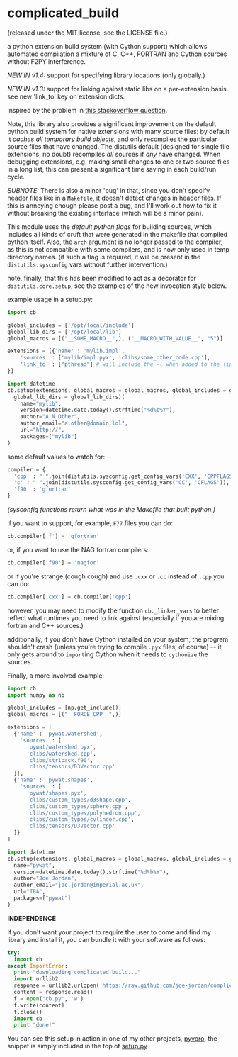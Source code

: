 complicated_build
=================

(released under the MIT license, see the LICENSE file.)

a python extension build system (with Cython support) which allows automated compilation a mixture of C, C++, FORTRAN and Cython sources without F2PY interference.

*NEW IN v1.4:* support for specifying library locations (only globally.)

*NEW IN v1.3:* support for linking against static libs on a per-extension basis. see new 'link_to' key on extension dicts.

inspired by the problem in [this stackoverflow question](http://stackoverflow.com/questions/12696520/cython-and-fortran-how-to-compile-together-without-f2py).

Note, this library also provides a significant improvement on the default python build system for native extensions with many source files: by default it *caches all temporary build objects*, and only recompiles the particular source files that have changed. The distutils default (designed for single file extensions, no doubt) recompiles *all* sources if *any* have changed. When debugging extensions, e.g. making small changes to one or two source files in a long list, this can present a significant time saving in each build/run cycle.

*SUBNOTE:* There is also a minor 'bug' in that, since you don't specify header files like in a `Makefile`, it doesn't detect changes in header files. If this is annoying enough please post a bug, and I'll work out how to fix it without breaking the existing interface (which will be a minor pain).

This module uses the *default python flags* for building sources, which includes all kinds of cruft that were generated in the makefile that compiled python itself. Also, the `arch` argument is no longer passed to the compiler, as this is not compatible with some compilers, and is now only used in temp directory names. (if such a flag is required, it will be present in the `distutils.sysconfig` vars without further intervention.)

note, finally, that this has been modified to act as a decorator for `distutils.core.setup`, see the examples of the new invocation style below.

example usage in a setup.py:

```python
import cb

global_includes = ['/opt/local/include']
global_lib_dirs = ['/opt/local/lib']
global_macros = [("__SOME_MACRO__",), ("__MACRO_WITH_VALUE__", "5")]

extensions = [{'name' : 'mylib.impl',
    'sources' : ['mylib/impl.pyx', 'clibs/some_other_code.cpp'],
    'link_to' : ["pthread"] # will include the -l when added to the linker line.
}]

import datetime
cb.setup(extensions, global_macros = global_macros, global_includes = global_includes, 
  global_lib_dirs = global_lib_dirs)(
    name="mylib",
    version=datetime.date.today().strftime("%d%b%Y"),
    author="A N Other",
    author_email="a.other@domain.lol",
    url="http://",
    packages=["mylib"]
)
```

some default values to watch for:

```python
compiler = {
  'cpp' : " ".join(distutils.sysconfig.get_config_vars('CXX', 'CPPFLAGS')), # normally something like g++
  'c' : " ".join(distutils.sysconfig.get_config_vars('CC', 'CFLAGS')), # normally something like gcc
  'f90' : 'gfortran'
}
```

*(sysconfig functions return what was in the Makefile that built python.)*

if you want to support, for example, `F77` files you can do:

```python
cb.compiler['f'] = 'gfortran'
```

or, if you want to use the NAG fortran compilers:

```python
cb.compiler['f90'] = 'nagfor'
```

or if you're strange (cough cough) and use `.cxx` or `.cc` instead of `.cpp` you can do:

```python
cb.compiler['cxx'] = cb.compiler['cpp']
```

however, you may need to modify the function `cb._linker_vars` to better reflect what runtimes you need to link against (especially if you are mixing fortran and C++ sources.)

additionally, if you don't have Cython installed on your system, the program shouldn't crash (unless you're trying to compile `.pyx` files, of course) -- it only gets around to `import`ing Cython when it needs to `cythonize` the sources.

Finally, a more involved example:

```python
import cb
import numpy as np

global_includes = [np.get_include()]
global_macros = [("__FORCE_CPP__",)]

extensions = [
  {'name' : 'pywat.watershed',
    'sources' : [
      'pywat/watershed.pyx',
      'clibs/watershed.cpp',
      'clibs/stripack.f90',
      'clibs/tensors/D3Vector.cpp'
  ]},
  {'name' : 'pywat.shapes',
    'sources' : [
      'pywat/shapes.pyx',
      'clibs/custom_types/d3shape.cpp',
      'clibs/custom_types/sphere.cpp',
      'clibs/custom_types/polyhedron.cpp',
      'clibs/custom_types/cylinder.cpp',
      'clibs/tensors/D3Vector.cpp'
  ]}
]

import datetime
cb.setup(extensions, global_macros = global_macros, global_includes = global_includes)(
  name="pywat",
  version=datetime.date.today().strftime("%d%b%Y"),
  author="Joe Jordan",
  author_email="joe.jordan@imperial.ac.uk",
  url="TBA",
  packages=["pywat"]
)
```

**INDEPENDENCE**

If you don't want your project to require the user to come and find my library and install it, you can bundle it with your software as follows:

```python
try:
  import cb
except ImportError:
  print "downloading complicated build..."
  import urllib2
  response = urllib2.urlopen('https://raw.github.com/joe-jordan/complicated_build/master/cb/__init__.py')
  content = response.read()
  f = open('cb.py', 'w')
  f.write(content)
  f.close()
  import cb
  print "done!"
```

You can see this setup in action in one of my other projects, [pyvoro](https://github.com/joe-jordan/pyvoro), the snippet is simply included in the top of [setup.py](https://github.com/joe-jordan/pyvoro/blob/master/setup.py)
